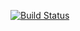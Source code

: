 [![Build Status](https://travis-ci.com/arvoytan/UnitTestPractice.svg?branch=master)](https://travis-ci.com/github/arvoytan/UnitTestPractice)
